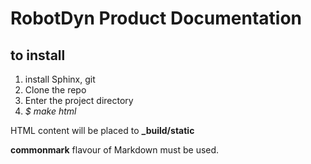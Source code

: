 # RobotDyn Product Documentation

## to install

1. install Sphinx, git
2. Clone the repo
3. Enter the project directory
4. _$ make html_

HTML content will be placed to **\_build/static**

**commonmark** flavour of Markdown must be used.
